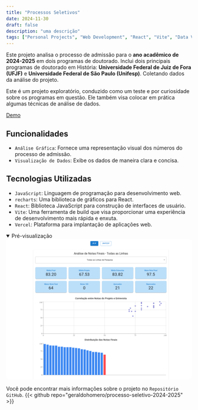 ```yaml
---
title: "Processos Seletivos"
date: 2024-11-30
draft: false
description: "uma descrição"
tags: ["Personal Projects", "Web Development", "React", "Vite", "Data Visualization", "Data Analysis", "Vercel"]
---
```


Este projeto analisa o processo de admissão para o **ano acadêmico de 2024-2025** em dois programas de doutorado. Inclui dois principais programas de doutorado em História: **Universidade Federal de Juiz de Fora (UFJF)** e **Universidade Federal de São Paulo (Unifesp)**. Coletando dados da análise do projeto.

Este é um projeto exploratório, conduzido como um teste e por curiosidade sobre os programas em questão. Ele também visa colocar em prática algumas técnicas de análise de dados.

[Demo](https://processo-seletivo-2024-2025.vercel.app/)

## Funcionalidades

- `Análise Gráfica`: Fornece uma representação visual dos números do processo de admissão.
- `Visualização de Dados`: Exibe os dados de maneira clara e concisa.

## Tecnologias Utilizadas

- `JavaScript`: Linguagem de programação para desenvolvimento web.
- `recharts`: Uma biblioteca de gráficos para React.
- `React`: Biblioteca JavaScript para construção de interfaces de usuário.
- `Vite`: Uma ferramenta de build que visa proporcionar uma experiência de desenvolvimento mais rápida e enxuta.
- `Vercel`: Plataforma para implantação de aplicações web.

<details style="cursor:pointer" open><summary>Pré-visualização</summary>
  <img src="featured.png" style="border-radius:2%">
</details>

Você pode encontrar mais informações sobre o projeto no `Repositório GitHub`.
{{< github repo="geraldohomero/processo-seletivo-2024-2025" >}}